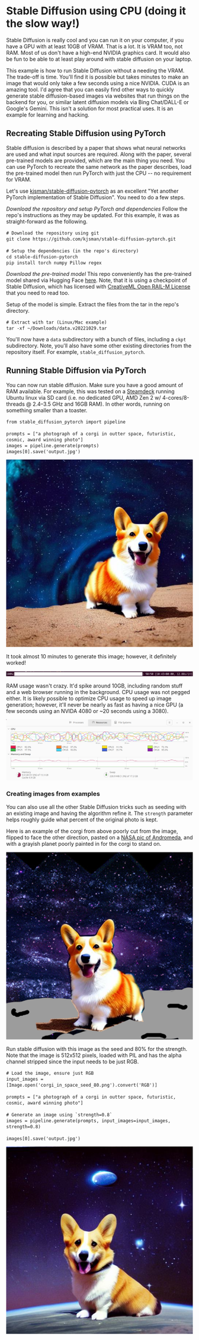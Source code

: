 # Stable Diffusion using CPU (doing it the slow way!)

Stable Diffusion is really cool and you can run it on your computer, if you have a GPU with at least 10GB of VRAM. That is a lot. It is VRAM too, not RAM. Most of us don't have a high-end NVIDIA graphics card. It would also be fun to be able to at least play around with stable diffusion on your laptop.

This example is how to run Stable Diffusion without a needing the VRAM. The trade-off is time. You'll find it is possible but takes minutes to make an image that would only take a few seconds using a nice NVIDIA. CUDA is an amazing tool. I'd agree that you can easily find other ways to quickly generate stable diffusion-based images via websites that run things on the backend for you, or similar latent diffusion models via Bing Chat/DALL-E or Google's Gemini. This isn't a solution for most practical uses. It is an example for learning and hacking.

## Recreating Stable Diffusion using PyTorch
Stable diffusion is described by a paper that shows what neural networks are used and what input sources are required. Along with the paper, several pre-trained models are provided, which are the main thing you need. You can use PyTorch to recreate the same network as the paper describes, load the pre-trained model then run PyTorch with just the CPU -- no requirement for VRAM.

Let's use [kjsman/stable-diffusion-pytorch](https://github.com/kjsman/stable-diffusion-pytorch) as an excellent "Yet another PyTorch implementation of Stable Diffusion". You need to do a few steps.

*Download the repository and setup PyTorch and dependencies*
Follow the repo's instructions as they may be updated. For this example, it was as straight-forward as the following.
```
# Download the repository using git
git clone https://github.com/kjsman/stable-diffusion-pytorch.git

# Setup the dependencies (in the repo's directory)
cd stable-diffusion-pytorch
pip install torch numpy Pillow regex
```

*Download the pre-trained model*
This repo conveniently has the pre-trained model shared via Hugging Face [here](https://huggingface.co/jinseokim/stable-diffusion-pytorch-data/resolve/main/data.v20221029.tar). Note, that it is using a checkpoint of Stable Diffusion, which has licensed with [CreativeML Open RAIL-M License](https://huggingface.co/spaces/CompVis/stable-diffusion-license) that you need to read too.

Setup of the model is simple. Extract the files from the tar in the repo's directory.

```
# Extract with tar (Linux/Mac example)
tar -xf ~/Downloads/data.v20221029.tar
```

You'll now have a `data` subdirectory with a bunch of files, including a `ckpt` subdirectory. Note, you'll also have some other existing directories from the repository itself. For example, `stable_diffusion_pytorch`.

## Running Stable Diffusion via PyTorch

You can now run stable diffusion. Make sure you have a good amount of RAM available. For example, this was tested on a [Steamdeck](https://en.wikipedia.org/wiki/Steam_Deck) running Ubuntu linux via SD card (i.e. no dedicated GPU, AMD Zen 2 w/ 4-cores/8-threads @ 2.4–3.5 GHz and 16GB RAM). In other words, running on something smaller than a toaster.

```
from stable_diffusion_pytorch import pipeline

prompts = ["a photograph of a corgi in outter space, futuristic, cosmic, award winning photo"]
images = pipeline.generate(prompts)
images[0].save('output.jpg')
```

![corgi_in_space](corgi_in_space.jpg)

It took almost 10 minutes to generate this image; however, it definitely worked!

![Stable Diffusion Progress Bar](stable_diffusion_progress_bar.png)

RAM usage wasn't crazy. It'd spike around 10GB, including random stuff and a web browser running in the background. CPU usage was not pegged either. It is likely possible to optimize CPU usage to speed up image generation; however, it'll never be nearly as fast as having a nice GPU (a few seconds using an NVIDA 4080 or ~20 seconds using a 3080).

![Resources Monitor](resource_monitor.png)

### Creating images from examples
You can also use all the other Stable Diffusion tricks such as seeding with an existing image and having the algorithm refine it. The `strength` parameter helps roughly guide what percent of the original photo is kept.

Here is an example of the corgi from above poorly cut from the image, flipped to face the other direction, pasted on a [NASA pic of Andromeda](https://svs.gsfc.nasa.gov/10485), and with a grayish planet poorly painted in for the corgi to stand on.

![corgi_in_space_seed](corgi_in_space_seed.png)

Run stable diffusion with this image as the seed and 80% for the strength. Note that the image is 512x512 pixels, loaded with PIL and has the alpha channel stripped since the input needs to be just RGB.

```
# Load the image, ensure just RGB
input_images = [Image.open('corgi_in_space_seed_80.png').convert('RGB')]

prompts = ["a photograph of a corgi in outter space, futuristic, cosmic, award winning photo"]

# Generate an image using `strength=0.8`
images = pipeline.generate(prompts, input_images=input_images, strength=0.8)

images[0].save('output.jpg')
```

![Latent Diffusion on Seeded Image](corgi_in_space_seed_80.jpg)

